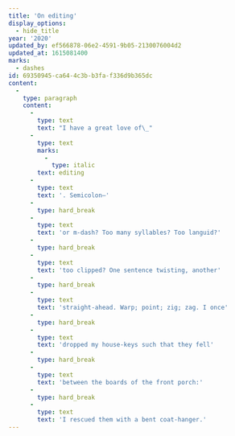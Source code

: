 ```yaml
---
title: 'On editing'
display_options:
  - hide_title
year: '2020'
updated_by: ef566878-06e2-4591-9b05-2130076004d2
updated_at: 1615081400
marks:
  - dashes
id: 69350945-ca64-4c3b-b3fa-f336d9b365dc
content:
  -
    type: paragraph
    content:
      -
        type: text
        text: "I have a great love of\_"
      -
        type: text
        marks:
          -
            type: italic
        text: editing
      -
        type: text
        text: '. Semicolon—'
      -
        type: hard_break
      -
        type: text
        text: 'or m-dash? Too many syllables? Too languid?'
      -
        type: hard_break
      -
        type: text
        text: 'too clipped? One sentence twisting, another'
      -
        type: hard_break
      -
        type: text
        text: 'straight-ahead. Warp; point; zig; zag. I once'
      -
        type: hard_break
      -
        type: text
        text: 'dropped my house-keys such that they fell'
      -
        type: hard_break
      -
        type: text
        text: 'between the boards of the front porch:'
      -
        type: hard_break
      -
        type: text
        text: 'I rescued them with a bent coat-hanger.'
---
```

